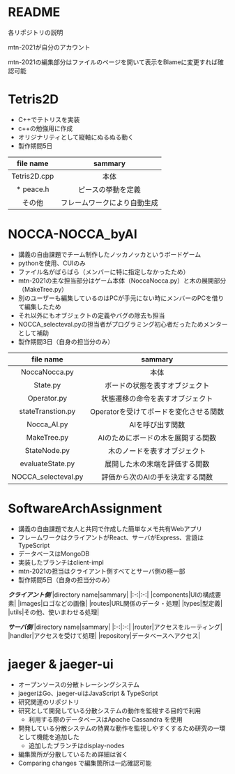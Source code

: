 # README 
各リポジトリの説明

mtn-2021が自分のアカウント

mtn-2021の編集部分はファイルのページを開いて表示をBlameに変更すれば確認可能

# Tetris2D
* C++でテトリスを実装
* c++の勉強用に作成
* オリジナリティとして縦軸にぬるぬる動く
* 製作期間5日

|file name|sammary|
|:-:|:-:|
|Tetris2D.cpp|本体|
|* peace.h|ピースの挙動を定義|
|その他|フレームワークにより自動生成|

# NOCCA-NOCCA_byAI
* 講義の自由課題でチーム制作したノッカノッカというボードゲーム
* pythonを使用、CUIのみ
* ファイル名がばらばら（メンバーに特に指定しなかったため）
* mtn-2021の主な担当部分はゲーム本体（NoccaNocca.py）と木の展開部分（MakeTree.py）
* 別のユーザーも編集しているのはPCが手元にない時にメンバーのPCを借りて編集したため
* それ以外にもオブジェクトの定義やバグの除去も担当
* NOCCA_selecteval.pyの担当者がプログラミング初心者だったためメンターとして補助
* 製作期間3日（自身の担当分のみ）

|file name|sammary|
|:-:|:-:|
|NoccaNocca.py|本体|
|State.py|ボードの状態を表すオブジェクト|
|Operator.py|状態遷移の命令を表すオブジェクト|
|stateTranstion.py|Operatorを受けてボードを変化させる関数|
|Nocca_AI.py|AIを呼び出す関数|
|MakeTree.py|AIのためにボードの木を展開する関数|
|StateNode.py|木のノードを表すオブジェクト|
|evaluateState.py|展開した木の末端を評価する関数|
|NOCCA_selecteval.py|評価から次のAIの手を決定する関数|

# SoftwareArchAssignment
* 講義の自由課題で友人と共同で作成した簡単なメモ共有Webアプリ
* フレームワークはクライアントがReact、サーバがExpress、言語はTypeScript
* データベースはMongoDB
* 実装したブランチはclient-impl
* mtn-2021の担当はクライアント側すべてとサーバ側の極一部
* 製作期間5日（自身の担当分のみ）

***クライアント側***
|directory name|sammary|
|:-:|:-:|
|components|UIの構成要素|
|images|ロゴなどの画像|
|routes|URL関係のデータ・処理|
|types|型定義|
|utils|その他、使いまわせる処理|

***サーバ側***
|directory name|sammary|
|:-:|:-:|
|router|アクセスをルーティング|
|handler|アクセスを受けて処理|
|repository|データベースへアクセス|

# jaeger & jaeger-ui
* オープンソースの分散トレーシングシステム
* jaegerはGo、jaeger-uiはJavaScript & TypeScript
* 研究関連のリポジトリ
* 研究として開発している分散システムの動作を監視する目的で利用
  * 利用する際のデータベースはApache Cassandra を使用
* 開発している分散システムの特異な動作を監視しやすくするため研究の一環として機能を追加した
  * 追加したブランチはdisplay-nodes  
* 編集箇所が分散しているため詳細は省く
* Comparing changes で編集箇所は一応確認可能

